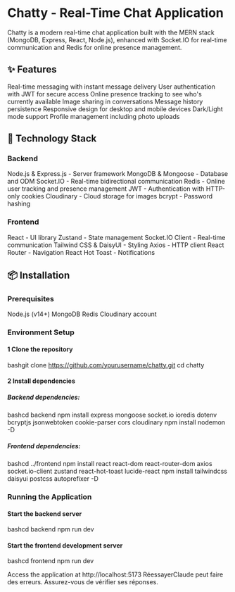 # Chatty - Real-Time Chat Application
Chatty is a modern real-time chat application built with the MERN stack (MongoDB, Express, React, Node.js), enhanced with Socket.IO for real-time communication and Redis for online presence management.
## ✨ Features

Real-time messaging with instant message delivery
User authentication with JWT for secure access
Online presence tracking to see who's currently available
Image sharing in conversations
Message history persistence
Responsive design for desktop and mobile devices
Dark/Light mode support
Profile management including photo uploads

## 🚀 Technology Stack
### Backend

Node.js & Express.js - Server framework
MongoDB & Mongoose - Database and ODM
Socket.IO - Real-time bidirectional communication
Redis - Online user tracking and presence management
JWT - Authentication with HTTP-only cookies
Cloudinary - Cloud storage for images
bcrypt - Password hashing

### Frontend

React - UI library
Zustand - State management
Socket.IO Client - Real-time communication
Tailwind CSS & DaisyUI - Styling
Axios - HTTP client
React Router - Navigation
React Hot Toast - Notifications

## 📦 Installation
### Prerequisites

Node.js (v14+)
MongoDB
Redis
Cloudinary account

### Environment Setup

#### 1 Clone the repository

bashgit clone https://github.com/yourusername/chatty.git
cd chatty

#### 2 Install dependencies

##### Backend dependencies:

bashcd backend
npm install express mongoose socket.io ioredis dotenv bcryptjs jsonwebtoken cookie-parser cors cloudinary
npm install nodemon -D

##### Frontend dependencies:
bashcd ../frontend
npm install react react-dom react-router-dom axios socket.io-client zustand react-hot-toast lucide-react
npm install tailwindcss daisyui postcss autoprefixer -D
    

### Running the Application

#### Start the backend server

bashcd backend
npm run dev

#### Start the frontend development server

bashcd frontend
npm run dev

Access the application at http://localhost:5173
RéessayerClaude peut faire des erreurs. Assurez-vous de vérifier ses réponses.
